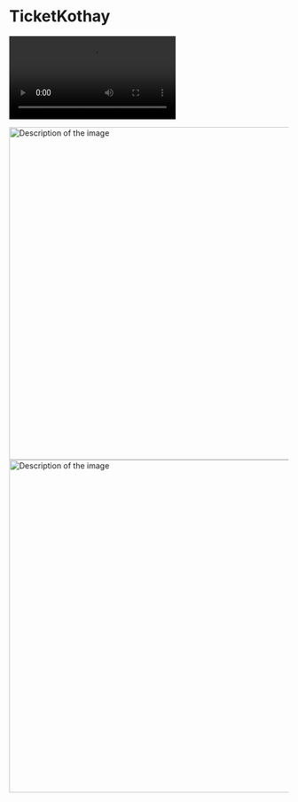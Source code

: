  # TicketKothay
 <video controls src="TicketKothay_Fully_Functional-1.mp4" title="Title"></video>

<img src="D:\DIU\Fall24\Operating Systems Lab CSE324\Project\Images of How To Book Ticket" alt="Description of the image" title="Title of the image" width="600">
<img src="D:\DIU\Fall24\Operating Systems Lab CSE324\Project\Images of How To Book Ticket\Screenshot(2).png" alt="Description of the image" title="Title of the image" width="600">
</body>